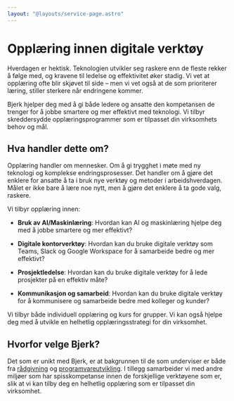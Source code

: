 ```yaml
---
layout: "@layouts/service-page.astro"
---
```


# Opplæring innen digitale verktøy

Hverdagen er hektisk. Teknologien utvikler seg raskere enn de fleste rekker å
følge med, og kravene til ledelse og effektivitet øker stadig. Vi vet at
opplæring ofte blir skjøvet til side – men vi vet også at de som prioriterer
læring, stiller sterkere når endringene kommer.

Bjerk hjelper deg med å gi både ledere og ansatte den kompetansen de trenger for
å jobbe smartere og mer effektivt med teknologi. Vi tilbyr skreddersydde
opplæringsprogrammer som er tilpasset din virksomhets behov og mål.

## Hva handler dette om?

Opplæring handler om mennesker. Om å gi trygghet i møte med ny teknologi og
komplekse endringsprosesser. Det handler om å gjøre det enklere for ansatte å ta
i bruk nye verktøy og metoder i arbeidshverdagen. Målet er ikke bare å lære noe
nytt, men å gjøre det enklere å ta gode valg, raskere.

Vi tilbyr opplæring innen:

- **Bruk av AI/Maskinlæring**: Hvordan kan AI og maskinlæring hjelpe deg med å
  jobbe smartere og mer effektivt?

- **Digitale kontorverktøy**: Hvordan kan du bruke digitale verktøy som Teams,
  Slack og Google Workspace for å samarbeide bedre og mer effektivt?

- **Prosjektledelse**: Hvordan kan du bruke digitale verktøy for å lede
  prosjekter på en effektiv måte?

- **Kommunikasjon og samarbeid**: Hvordan kan du bruke digitale verktøy for å
  kommunisere og samarbeide bedre med kolleger og kunder?

Vi tilbyr både individuell opplæring og kurs for grupper. Vi kan også hjelpe deg
med å utvikle en helhetlig opplæringsstrategi for din virksomhet.

## Hvorfor velge Bjerk?

Det som er unikt med Bjerk, er at bakgrunnen til de som underviser er både fra
[rådgivning](/tjenester/radgivning) og
[programvareutvikling](/tjenester/teknologi-og-utvikling). I tillegg samarbeider
vi med andre miljøer som har spisskompetanse innen de forskjellige verktøyene
som er, slik at vi kan tilby deg en helhetlig opplæring som er tilpasset din
virksomhet.

